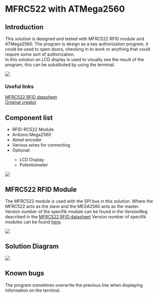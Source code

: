 # MFRC522 with ATMega2560

## Introduction
This solution is designed and tested with MFRC522 RFID module and ATMega2560. The program is design as a key authorization program, it could be used to open doors, checking in to work or anything that could require some sort of authorization.  
In this solution an LCD display is used to visually see the result of the program, this can be substituted by using the terminal.

<img src="https://i.imgur.com/o60q8iR.jpg"/>

### Useful links

<a href="https://www.nxp.com/docs/en/data-sheet/MFRC522.pdf">MFRC522 RFID datasheet</a>  
<a href="https://github.com/asif-mahmud/MIFARE-RFID-with-AVR">Original creator</a>

## Component list

<ul>
  <li>RFID-RC522 Module</li>
  <li>Arduino Mega2560</li>
  <li>Atmel encoder</li>
  <li>Various wires for connecting</li>
  <li>Optional:</li>
  <ul>
  <li>LCD Display</li>
  <li>Potentiometer</li>
  </ul>
</ul>

<img src="https://i.imgur.com/E6LOxOA.png"/>

## MFRC522 RFID Module
The MFRC522 module is used with the SPI bus in this solution. Where the MFRC522 acts as the slave and the MEGA2560 acts as the master.    
Version number of the specifik module can be found in the VersionReg described in the <a href="https://www.nxp.com/docs/en/data-sheet/MFRC522.pdf">MFRC522 RFID datasheet</a> Version number of specifik modules can be found 
<a href="https://github.com/miguelbalboa/rfid/blob/master/src/MFRC522.h?fbclid=IwAR2iSVsBzOX7-jfG59Ga0vNzBbzKeCF6gywc9I_DGTQwayT9-MvHw8BFTec">here</a>.

<a href="https://lastminuteengineers.com/how-rfid-works-rc522-arduino-tutorial/"><img src="https://lastminuteengineers.com/wp-content/uploads/2018/07/RC522-RFID-Reader-Writer-Module-Pinout.jpg"/></a>

## Solution Diagram

<img src="https://i.imgur.com/Et32zmH.png" />

## Known bugs
The program sometimes overwrite the previous line when displaying information on the terminal.

